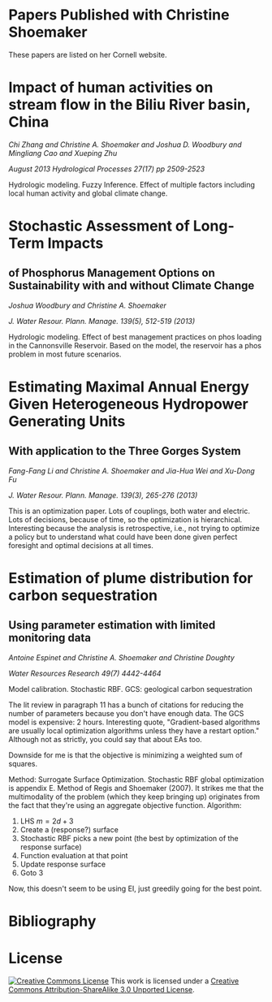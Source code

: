 Papers Published with Christine Shoemaker
=========================================

These papers are listed on her Cornell website.

Impact of human activities on stream flow in the Biliu River basin, China
=========================================================================

*Chi Zhang and Christine A. Shoemaker and Joshua D. Woodbury and Mingliang Cao and Xueping Zhu*

*August 2013 Hydrological Processes 27(17) pp 2509-2523*

Hydrologic modeling. Fuzzy Inference. Effect of multiple factors including local human activity and global climate change.

Stochastic Assessment of Long-Term Impacts
==========================================

of Phosphorus Management Options on Sustainability with and without Climate Change
----------------------------------------------------------------------------------

*Joshua Woodbury and Christine A. Shoemaker*

*J. Water Resour. Plann. Manage. 139(5), 512-519 (2013)*

Hydrologic modeling. Effect of best management practices on phos loading in the Cannonsville Reservoir. Based on the model, the reservoir has a phos problem in most future scenarios.

Estimating Maximal Annual Energy Given Heterogeneous Hydropower Generating Units
================================================================================

With application to the Three Gorges System
-------------------------------------------

*Fang-Fang Li and Christine A. Shoemaker and Jia-Hua Wei and Xu-Dong Fu*

*J. Water Resour. Plann. Manage. 139(3), 265-276 (2013)*

This is an optimization paper. Lots of couplings, both water and electric. Lots of decisions, because of time, so the optimization is hierarchical. Interesting because the analysis is retrospective, i.e., not trying to optimize a policy but to understand what could have been done given perfect foresight and optimal decisions at all times.

Estimation of plume distribution for carbon sequestration
=========================================================

Using parameter estimation with limited monitoring data
-------------------------------------------------------

*Antoine Espinet and Christine A. Shoemaker and Christine Doughty*

*Water Resources Research 49(7) 4442-4464*

Model calibration. Stochastic RBF. GCS: geological carbon sequestration

The lit review in paragraph 11 has a bunch of citations for reducing the number of parameters because you don't have enough data. The GCS model is expensive: 2 hours. Interesting quote, "Gradient-based algorithms are usually local optimization algorithms unless they have a restart option." Although not as strictly, you could say that about EAs too.

Downside for me is that the objective is minimizing a weighted sum of squares.

Method: Surrogate Surface Optimization. Stochastic RBF global optimization is appendix E. Method of Regis and Shoemaker (2007). It strikes me that the multimodality of the problem (which they keep bringing up) originates from the fact that they're using an aggregate objective function. Algorithm:

1.  LHS *m* = 2*d* + 3
2.  Create a (response?) surface
3.  Stochastic RBF picks a new point (the best by optimization of the response surface)
4.  Function evaluation at that point
5.  Update response surface
6.  Goto 3

Now, this doesn't seem to be using EI, just greedily going for the best point.

Bibliography
============

License
=======

[![Creative Commons License](http://i.creativecommons.org/l/by-sa/3.0/88x31.png)](http://creativecommons.org/licenses/by-sa/3.0/deed.en_US)
This work is licensed under a [Creative Commons Attribution-ShareAlike 3.0 Unported License](http://creativecommons.org/licenses/by-sa/3.0/deed.en_US).
